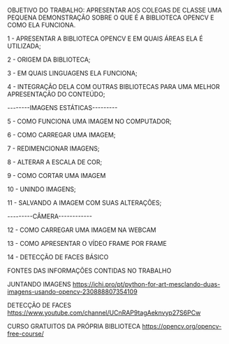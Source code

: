 OBJETIVO DO TRABALHO: APRESENTAR AOS COLEGAS DE CLASSE UMA PEQUENA DEMONSTRAÇÃO SOBRE O QUE É A BIBLIOTECA OPENCV E COMO ELA FUNCIONA.

1 - APRESENTAR A BIBLIOTECA OPENCV E EM QUAIS ÁREAS ELA É UTILIZADA;

2 - ORIGEM DA BIBLIOTECA;

3 - EM QUAIS LINGUAGENS ELA FUNCIONA;

4 - INTEGRAÇÃO DELA COM OUTRAS BIBLIOTECAS PARA UMA MELHOR APRESENTAÇÃO DO CONTEÚDO;

--------IMAGENS ESTÁTICAS---------

5 - COMO FUNCIONA UMA IMAGEM NO COMPUTADOR;

6 - COMO CARREGAR UMA IMAGEM;

7 - REDIMENCIONAR IMAGENS;

8 - ALTERAR A ESCALA DE COR;

9 - COMO CORTAR UMA IMAGEM

10 - UNINDO IMAGENS;

11 - SALVANDO A IMAGEM COM SUAS ALTERAÇÕES;

---------CÂMERA------------

12 - COMO CARREGAR UMA IMAGEM NA WEBCAM

13 - COMO APRESENTAR O VÍDEO FRAME POR FRAME

14 - DETECÇÃO DE FACES BÁSICO


FONTES DAS INFORMAÇÕES CONTIDAS NO TRABALHO

JUNTANDO IMAGENS
https://ichi.pro/pt/python-for-art-mesclando-duas-imagens-usando-opencv-230888807354109

DETECÇÃO DE FACES
https://www.youtube.com/channel/UCnRAP9tagAeknvyp27S6PCw

CURSO GRATUITOS DA PRÓPRIA BIBLIOTECA
https://opencv.org/opencv-free-course/


